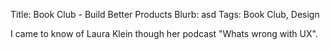 Title: Book Club - Build Better Products
Blurb: asd
Tags: Book Club, Design

I came to know of Laura Klein though her podcast "Whats wrong with UX".
